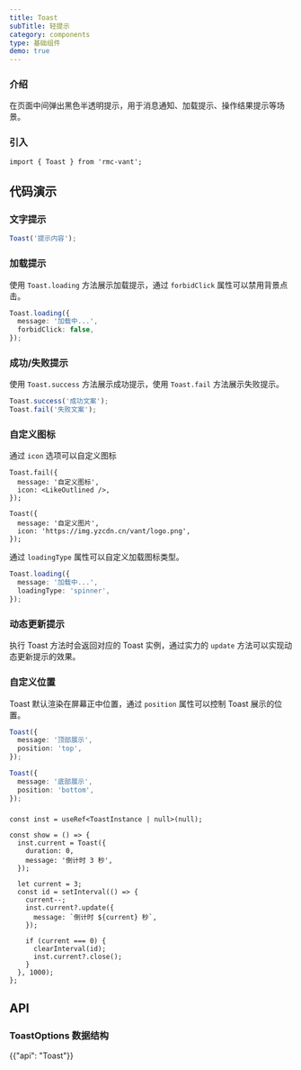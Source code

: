 ```yaml
---
title: Toast
subTitle: 轻提示
category: components
type: 基础组件
demo: true
---
```


### 介绍

在页面中间弹出黑色半透明提示，用于消息通知、加载提示、操作结果提示等场景。

### 引入

```tsx
import { Toast } from 'rmc-vant';
```

## 代码演示

### 文字提示

```ts
Toast('提示内容');
```

### 加载提示

使用 `Toast.loading` 方法展示加载提示，通过 `forbidClick` 属性可以禁用背景点击。

```ts
Toast.loading({
  message: '加载中...',
  forbidClick: false,
});
```

### 成功/失败提示

使用 `Toast.success` 方法展示成功提示，使用 `Toast.fail` 方法展示失败提示。

```ts
Toast.success('成功文案');
Toast.fail('失败文案');
```

### 自定义图标

通过 `icon` 选项可以自定义图标

```tsx
Toast.fail({
  message: '自定义图标',
  icon: <LikeOutlined />,
});

Toast({
  message: '自定义图片',
  icon: 'https://img.yzcdn.cn/vant/logo.png',
});
```

通过 `loadingType` 属性可以自定义加载图标类型。

```ts
Toast.loading({
  message: '加载中...',
  loadingType: 'spinner',
});
```

### 动态更新提示

执行 Toast 方法时会返回对应的 Toast 实例，通过实力的 `update` 方法可以实现动态更新提示的效果。

### 自定义位置

Toast 默认渲染在屏幕正中位置，通过 `position` 属性可以控制 Toast 展示的位置。

```ts
Toast({
  message: '顶部展示',
  position: 'top',
});

Toast({
  message: '底部展示',
  position: 'bottom',
});
```

###

```tsx
const inst = useRef<ToastInstance | null>(null);

const show = () => {
  inst.current = Toast({
    duration: 0,
    message: '倒计时 3 秒',
  });

  let current = 3;
  const id = setInterval(() => {
    current--;
    inst.current?.update({
      message: `倒计时 ${current} 秒`,
    });

    if (current === 0) {
      clearInterval(id);
      inst.current?.close();
    }
  }, 1000);
};
```

## API

### ToastOptions 数据结构

{{"api": "Toast"}}
